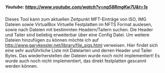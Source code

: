 ##### Youtube: https://www.youtube.com/watch?v=nq58RmgKw7U&t=1s

Dieses Tool kann zum aktuellen Zeitpunkt MFT-Einträge von ISO, IMG Dateien sowie VirtualBox Virtuelle Festplatten im NFTS Format auslesen, sowie nach Dateien mit bestimmten Headern/Tailern suchen.
Die Header und Tailer sind beliebig erweiterbar über eine Config Datei. Um weitere Dateien hinzufügen zu können möchte ich auf http://www.garykessler.net/library/file_sigs.html verweisen. Hier findet sich eine sehr ausführliche Liste mit Dateiarten und derren Header und Tailer Bytes.
Das wiederherstellen der Dateien wurde noch nicht implementiert!
Es wurde auch noch nicht implementiert, das direkt festplatten gescannt werden können.
 
